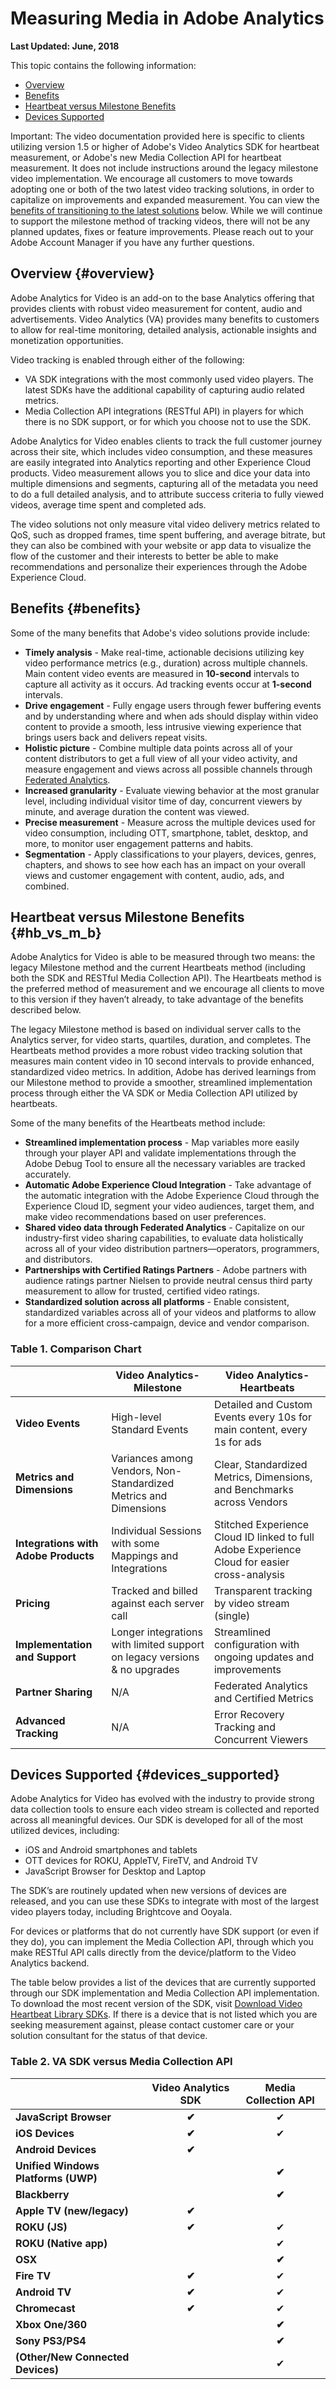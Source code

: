 # Measuring Media in Adobe Analytics

**Last Updated: June, 2018**

This topic contains the following information:

* [Overview](./#overview)
* [Benefits](./)
* [Heartbeat versus Milestone Benefits](./#hb_vs_m_b)
* [Devices Supported](./#devices_supported)

Important: The video documentation provided here is specific to clients utilizing version 1.5 or higher of Adobe's Video Analytics SDK for heartbeat measurement, or Adobe's new Media Collection API for heartbeat measurement. It does not include instructions around the legacy milestone video implementation. We encourage all customers to move towards adopting one or both of the two latest video tracking solutions, in order to capitalize on improvements and expanded measurement. You can view the [benefits of transitioning to the latest solutions](./) below. While we will continue to support the milestone method of tracking videos, there will not be any planned updates, fixes or feature improvements. Please reach out to your Adobe Account Manager if you have any further questions.

## Overview {#overview}

Adobe Analytics for Video is an add-on to the base Analytics offering that provides clients with robust video measurement for content, audio and advertisements. Video Analytics \(VA\) provides many benefits to customers to allow for real-time monitoring, detailed analysis, actionable insights and monetization opportunities.

Video tracking is enabled through either of the following:

* VA SDK integrations with the most commonly used video players. The latest SDKs have the additional capability of capturing audio related metrics. 
* Media Collection API integrations \(RESTful API\) in players for which there is no SDK support, or for which you choose not to use the SDK.

Adobe Analytics for Video enables clients to track the full customer journey across their site, which includes video consumption, and these measures are easily integrated into Analytics reporting and other Experience Cloud products. Video measurement allows you to slice and dice your data into multiple dimensions and segments, capturing all of the metadata you need to do a full detailed analysis, and to attribute success criteria to fully viewed videos, average time spent and completed ads.

The video solutions not only measure vital video delivery metrics related to QoS, such as dropped frames, time spent buffering, and average bitrate, but they can also be combined with your website or app data to visualize the flow of the customer and their interests to better be able to make recommendations and personalize their experiences through the Adobe Experience Cloud.

## Benefits {#benefits}

Some of the many benefits that Adobe's video solutions provide include:

* **Timely analysis** - Make real-time, actionable decisions utilizing key video performance metrics \(e.g., duration\) across multiple channels. Main content video events are measured in **10-second** intervals to capture all activity as it occurs. Ad tracking events occur at **1-second** intervals.
* **Drive engagement** - Fully engage users through fewer buffering events and by understanding where and when ads should display within video content to provide a smooth, less intrusive viewing experience that brings users back and delivers repeat visits. 
* **Holistic picture** - Combine multiple data points across all of your content distributors to get a full view of all your video activity, and measure engagement and views across all possible channels through [Federated Analytics](https://github.com/krculp/media-analytics-docs/tree/c21a8363a24601b55871136d5c52d7e85a080d88/federated-analytics.html). 
* **Increased granularity** - Evaluate viewing behavior at the most granular level, including individual visitor time of day, concurrent viewers by minute, and average duration the content was viewed. 
* **Precise measurement** - Measure across the multiple devices used for video consumption, including OTT, smartphone, tablet, desktop, and more, to monitor user engagement patterns and habits. 
* **Segmentation** - Apply classifications to your players, devices, genres, chapters, and shows to see how each has an impact on your overall views and customer engagement with content, audio, ads, and combined. 

## Heartbeat versus Milestone Benefits {#hb_vs_m_b}

Adobe Analytics for Video is able to be measured through two means: the legacy Milestone method and the current Heartbeats method \(including both the SDK and RESTful Media Collection API\). The Heartbeats method is the preferred method of measurement and we encourage all clients to move to this version if they haven’t already, to take advantage of the benefits described below.

The legacy Milestone method is based on individual server calls to the Analytics server, for video starts, quartiles, duration, and completes. The Heartbeats method provides a more robust video tracking solution that measures main content video in 10 second intervals to provide enhanced, standardized video metrics. In addition, Adobe has derived learnings from our Milestone method to provide a smoother, streamlined implementation process through either the VA SDK or Media Collection API utilized by heartbeats.

Some of the many benefits of the Heartbeats method include:

* **Streamlined implementation process** - Map variables more easily through your player API and validate implementations through the Adobe Debug Tool to ensure all the necessary variables are tracked accurately. 
* **Automatic Adobe Experience Cloud Integration** - Take advantage of the automatic integration with the Adobe Experience Cloud through the Experience Cloud ID, segment your video audiences, target them, and make video recommendations based on user preferences. 
* **Shared video data through Federated Analytics** - Capitalize on our industry-first video sharing capabilities, to evaluate data holistically across all of your video distribution partners—operators, programmers, and distributors. 
* **Partnerships with Certified Ratings Partners** - Adobe partners with audience ratings partner Nielsen to provide neutral census third party measurement to allow for trusted, certified video ratings. 
* **Standardized solution across all platforms** - Enable consistent, standardized variables across all of your videos and platforms to allow for a more efficient cross-campaign, device and vendor comparison. 

### Table 1. Comparison Chart

|| Video Analytics- Milestone | Video Analytics- Heartbeats |
| -- | -- | -- | 
| **Video Events** | High-level Standard Events | Detailed and Custom Events every 10s for main content, every 1s for ads |
| **Metrics and Dimensions** | Variances among Vendors, Non-Standardized Metrics and Dimensions | Clear, Standardized Metrics, Dimensions, and Benchmarks across Vendors |
| **Integrations with Adobe Products** | Individual Sessions with some Mappings and Integrations | Stitched Experience Cloud ID linked to full Adobe Experience Cloud for easier cross-analysis |
| **Pricing** | Tracked and billed against each server call | Transparent tracking by video stream \(single\) |
| **Implementation and Support** | Longer integrations with limited support on legacy versions & no upgrades | Streamlined configuration with ongoing updates and improvements |
| **Partner Sharing** | N/A | Federated Analytics and Certified Metrics |
| **Advanced Tracking** | N/A | Error Recovery Tracking and Concurrent Viewers |

## Devices Supported {#devices_supported}

Adobe Analytics for Video has evolved with the industry to provide strong data collection tools to ensure each video stream is collected and reported across all meaningful devices. Our SDK is developed for all of the most utilized devices, including:

* iOS and Android smartphones and tablets 
* OTT devices for ROKU, AppleTV, FireTV, and Android TV 
* JavaScript Browser for Desktop and Laptop 

The SDK’s are routinely updated when new versions of devices are released, and you can use these SDKs to integrate with most of the largest video players today, including Brightcove and Ooyala.

For devices or platforms that do not currently have SDK support \(or even if they do\), you can implement the Media Collection API, through which you make RESTful API calls directly from the device/platform to the Video Analytics backend.

The table below provides a list of the devices that are currently supported through our SDK implementation and Media Collection API implementation. To download the most recent version of the SDK, visit [Download Video Heartbeat Library SDKs](https://github.com/krculp/media-analytics-docs/tree/c21a8363a24601b55871136d5c52d7e85a080d88/download-sdks.md). If there is a device that is not listed which you are seeking measurement against, please contact customer care or your solution consultant for the status of that device.

### Table 2. VA SDK versus Media Collection API

|| Video Analytics SDK | Media Collection API |
| -- | :--: | :--: | 
| **JavaScript Browser** | **✔** | ✔ |
| **iOS Devices** | **✔** | ✔ |
| **Android Devices** | **✔** |  |
| **Unified Windows Platforms \(UWP\)** |  | **✔** |
| **Blackberry** |  | **✔** |
| **Apple TV \(new/legacy\)** | **✔** |  |
| **ROKU \(JS\)** | **✔** | ✔ |
| **ROKU \(Native app\)** |  | ✔ |
| **OSX** |  | **✔** |
| **Fire TV** | **✔** | ✔ |
| **Android TV** | **✔** | ✔ |
| **Chromecast** | **✔** | ✔ |
| **Xbox One/360** |  | **✔** |
| **Sony PS3/PS4** |  | **✔** |
| **\(Other/New Connected Devices\)** |  | ✔ |

